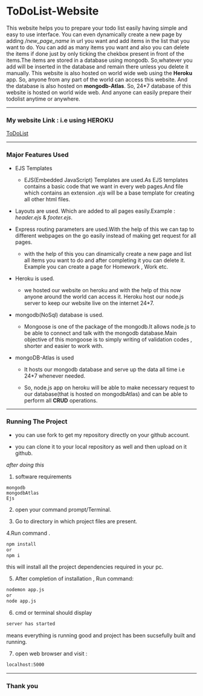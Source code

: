 # ToDoList-Website

This website helps you to prepare your todo list easily having simple and easy to use interface. You can even dynamically create a new page by adding */new_page_name* in url  you want and add items in the list that you want to do.
You can add as many items you want and also you can delete the items if done just by only ticking the chekbox present in front of the items.The items are stored in a database using mongodb. So,whatever you add will be inserted in the database and remain there unless you delete it manually. This website is also hosted on world wide web using the **Heroku** app. So, anyone from any part of the world can access this website. And the database is also hosted on **mongodb-Atlas**. So, 24*7 database of this website is hosted on world wide web. And anyone can easily prepare their todolist anytime or anywhere.
 

---

### My website Link : i.e using HEROKU

[ToDoList](https://cryptic-stream-78043.herokuapp.com/  "Visit website")

---

### Major Features Used
* EJS Templates
  * EJS(Embedded JavaScript) Templates are used.As EJS templates contains a basic code that we want in every web pages.And file which contains an extension *.ejs* will be a base template for creating all other html files.

* Layouts are used. Which are added to all pages easily.Example : *header.ejs* & *footer.ejs*.

* Express routing parameters are used.With the help of this we can tap to different webpages on the go easily instead of making get request for all pages.
  * with the help of this you can dinamically create a new page and list all items you want to do and after completing it you can delete it. Example you can create a page for Homework , Work etc.


* Heroku is used.
  * we hosted our website on heroku and with the help of this now anyone around the world can access it. Heroku host our node.js server to keep our website live on the internet 24*7.

* mongodb(NoSql) database is used.
  * Mongoose is one of the package of the mongodb.It allows node.js to be able to connect and talk with the mongodb database.Main objective of this mongoose is to simply writing of validation codes , shorter and easier to work with.

* mongoDB-Atlas is used
  * It hosts our mongodb database and serve up the data all time i.e 24*7 whenever needed.

  * So, node.js app on heroku will be able to make necessary request to our database(that is hosted on mongodbAtlas) and can be able to perform all **CRUD** operations.


---


### Running The Project


* you can use fork to get my repository directly on your github account.

* you can clone it to your local repository as well and then upload on it github.

*after doing this*

1. software requirements
  ```
  mongodb
  mongodbAtlas
  Ejs
 ```
2. open your command prompt/Terminal.

3. Go to directory in which project files are present.

4.Run command .
 ```bash
 npm install 
 or
 npm i
 ```
this will install all the project dependencies required in your pc.

5. After completion of installation , Run command:

```bash
nodemon app.js
or
node app.js
```

6. cmd or terminal should display 

```bash
server has started
```
means everything is running good and project has been sucsefully built and running.

7. open web browser and visit :

```bash
localhost:5000
```

  ---

### Thank you

